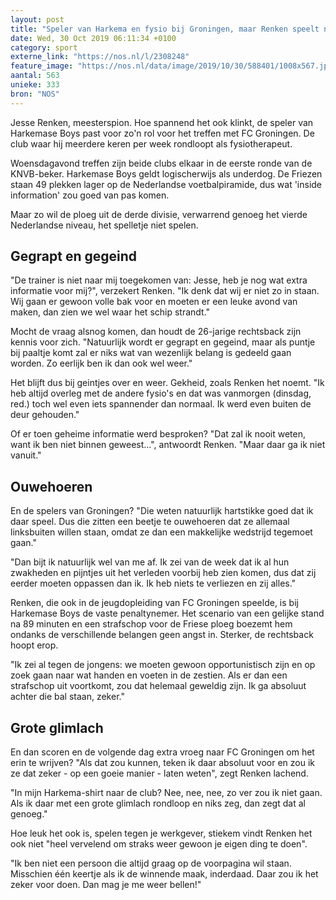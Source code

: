 ```yaml
---
layout: post
title: "Speler van Harkema en fysio bij Groningen, maar Renken speelt niet voor spion"
date: Wed, 30 Oct 2019 06:11:34 +0100
category: sport
externe_link: "https://nos.nl/l/2308248"
feature_image: "https://nos.nl/data/image/2019/10/30/588401/1008x567.jpg"
aantal: 563
unieke: 333
bron: "NOS"
---
```


<p>Jesse Renken, meesterspion. Hoe spannend het ook klinkt, de speler van Harkemase Boys past voor zo'n rol voor het treffen met FC Groningen. De club waar hij meerdere keren per week rondloopt als fysiotherapeut.</p>
<p>Woensdagavond treffen zijn beide clubs elkaar in de eerste ronde van de KNVB-beker. Harkemase Boys geldt logischerwijs als underdog. De Friezen staan 49 plekken lager op de Nederlandse voetbalpiramide, dus wat 'inside information' zou goed van pas komen.</p>
<p>Maar zo wil de ploeg uit de derde divisie, verwarrend genoeg het vierde Nederlandse niveau, het spelletje niet spelen.</p>
<h2>Gegrapt en gegeind</h2>
<p>"De trainer is niet naar mij toegekomen van: Jesse, heb je nog wat extra informatie voor mij?", verzekert Renken. "Ik denk dat wij er niet zo in staan. Wij gaan er gewoon volle bak voor en moeten er een leuke avond van maken, dan zien we wel waar het schip strandt."</p>
<p>Mocht de vraag alsnog komen, dan houdt de 26-jarige rechtsback zijn kennis voor zich. "Natuurlijk wordt er gegrapt en gegeind, maar als puntje bij paaltje komt zal er niks wat van wezenlijk belang is gedeeld gaan worden. Zo eerlijk ben ik dan ook wel weer."</p>
<p>Het blijft dus bij geintjes over en weer. Gekheid, zoals Renken het noemt. "Ik heb altijd overleg met de andere fysio's en dat was vanmorgen (dinsdag, red.) toch wel even iets spannender dan normaal. Ik werd even buiten de deur gehouden."</p>
<p>Of er toen geheime informatie werd besproken? "Dat zal ik nooit weten, want ik ben niet binnen geweest...", antwoordt Renken. "Maar daar ga ik niet vanuit."</p>
<h2>Ouwehoeren</h2>
<p>En de spelers van Groningen? "Die weten natuurlijk hartstikke goed dat ik daar speel. Dus die zitten een beetje te ouwehoeren dat ze allemaal linksbuiten willen staan, omdat ze dan een makkelijke wedstrijd tegemoet gaan."</p>
<p>"Dan bijt ik natuurlijk wel van me af. Ik zei van de week dat ik al hun zwakheden en pijntjes uit het verleden voorbij heb zien komen, dus dat zij eerder moeten oppassen dan ik. Ik heb niets te verliezen en zij alles."</p>
<p>Renken, die ook in de jeugdopleiding van FC Groningen speelde, is bij Harkemase Boys de vaste penaltynemer. Het scenario van een gelijke stand na 89 minuten en een strafschop voor de Friese ploeg boezemt hem ondanks de verschillende belangen geen angst in. Sterker, de rechtsback hoopt erop.</p>
<p>"Ik zei al tegen de jongens: we moeten gewoon opportunistisch zijn en op zoek gaan naar wat handen en voeten in de zestien. Als er dan een strafschop uit voortkomt, zou dat helemaal geweldig zijn. Ik ga absoluut achter die bal staan, zeker."</p>
<h2>Grote glimlach</h2>
<p>En dan scoren en de volgende dag extra vroeg naar FC Groningen om het erin te wrijven? "Als dat zou kunnen, teken ik daar absoluut voor en zou ik ze dat zeker - op een goeie manier - laten weten", zegt Renken lachend.</p>
<p>"In mijn Harkema-shirt naar de club? Nee, nee, nee, zo ver zou ik niet gaan. Als ik daar met een grote glimlach rondloop en niks zeg, dan zegt dat al genoeg."</p>
<p>Hoe leuk het ook is, spelen tegen je werkgever, stiekem vindt Renken het ook niet "heel vervelend om straks weer gewoon je eigen ding te doen".</p>
<p>"Ik ben niet een persoon die altijd graag op de voorpagina wil staan. Misschien één keertje als ik de winnende maak, inderdaad. Daar zou ik het zeker voor doen. Dan mag je me weer bellen!"</p>
